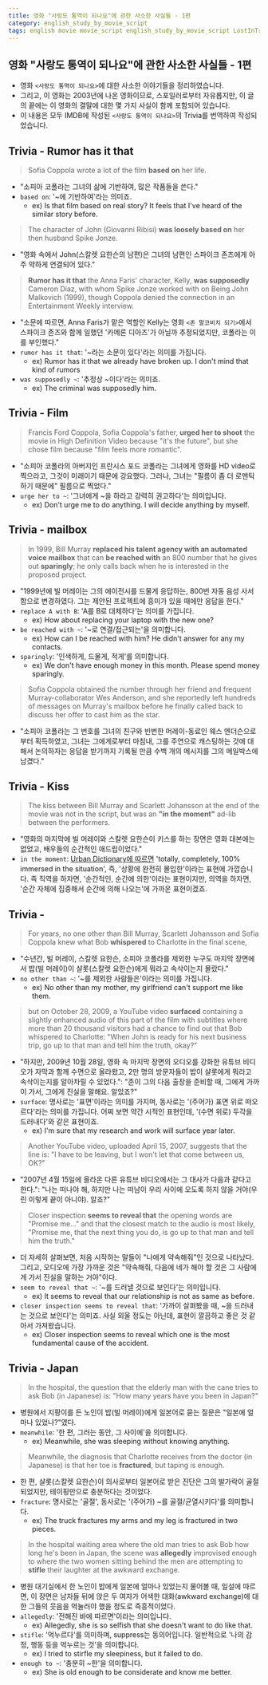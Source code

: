 ```yaml
---
title: 영화 "사랑도 통역이 되나요"에 관한 사소한 사실들 - 1편
category: english_study_by_movie_script
tags: english movie movie_script english_study_by_movie_script LostInTranslation
---
```


## 영화 "사랑도 통역이 되나요"에 관한 사소한 사실들 - 1편

- 영화 `<사랑도 통역이 되나요>`에 대한 사소한 이야기들을 정리하였습니다.
- 그리고, 이 영화는 2003년에 나온 영화이므로, 스포일러로부터 자유롭지만, 이 글의 끝에는 이 영화의 결말에 대한 몇 가지 사실이 함께 포함되어 있습니다. 
- 이 내용은 모두 IMDB에 작성된 `<사랑도 통역이 되나요>`의 Trivia를 번역하여 작성되었습니다.

## Trivia - Rumor has it that

> Sofia Coppola wrote a lot of the film **based on** her life. 

- "소피아 코폴라는 그녀의 삶에 기반하여, 많은 작품들을 쓴다."
- `based on`: '~에 기반하여'라는 의미죠. 
  - ex) Is that film based on real story? It feels that I've heard of the similar story before. 

> The character of John (Giovanni Ribisi) **was loosely based on** her then husband Spike Jonze. 

- "영화 속에서 John(스칼렛 요한슨의 남편)은 그녀의 남편인 스파이크 존즈에게 아주 약하게 연결되어 있다."

> **Rumor has it that** the Anna Faris' character, Kelly, **was supposedly** Cameron Diaz, with whom Spike Jonze worked with on Being John Malkovich (1999), though Coppola denied the connection in an Entertainment Weekly interview.

- "소문에 따르면, Anna Faris가 맡은 역할인 Kelly는 영화 `<존 말코비치 되기>`에서 스파이크 존즈와 함께 일했던 '카메론 디아즈'가 아닐까 추정되었지만, 코폴라는 이를 부인했다." 
- `rumor has it that`: '~라는 소문이 있다'라는 의미를 가집니다.
  - ex) Rumor has it that we already have broken up. I don't mind that kind of rumors
- `was supposedly ~`: '추정상 ~이다'라는 의미죠.
  - ex) The criminal was supposedly him.

## Trivia - Film

> Francis Ford Coppola, Sofia Coppola's father, **urged her to shoot** the movie in High Definition Video because "it's the future", but she chose film because "film feels more romantic".

- "소피아 코폴라의 아버지인 프란시스 포드 코폴라는 그녀에게 영화를 HD video로 찍으라고, 그것이 미래이기 때문에 강요했다. 그러나, 그녀는 "필름이 좀 더 로맨틱하기 때문에" 필름으로 찍었다."
- `urge her to ~`: '그녀에게 ~을 하라고 강력히 권고하다'는 의미입니다. 
  - ex) Don't urge me to do anything. I will decide anything by myself.

## Trivia - mailbox

> In 1999, Bill Murray **replaced his talent agency with an automated voice mailbox** that can **be reached with** an 800 number that he gives out **sparingly**; he only calls back when he is interested in the proposed project. 

- "1999년에 빌 머레이는 그의 에이전시를 드물게 응답하는, 800번 자동 음성 사서함으로 변경하였다. 그는 제안된 프로젝트에 흥미가 있을 때에만 응답을 한다."
- `replace A with B`: 'A를 B로 대체하다'는 의미를 가집니다.
  - ex) How about replacing your laptop with the new one? 
- `be reached with ~`: '~로 연결/접근되는'을 의미합니다.
  - ex) How can I be reached with him? He didn't answer for any my contacts.
- `sparingly`: '인색하게, 드물게, 적게'를 의미합니다.
  - ex) We don't have enough money in this month. Please spend money sparingly.

> Sofia Coppola obtained the number through her friend and frequent Murray-collaborator Wes Anderson, and she reportedly left hundreds of messages on Murray's mailbox before he finally called back to discuss her offer to cast him as the star.

- "소피아 코폴라는 그 번호를 그녀의 친구와 빈번한 머레이-동료인 웨스 엔더슨으로부터 획득하였고, 그녀는 그에게로부터 마침내, 그를 주연으로 캐스팅하는 것에 대해서 논의하자는 응답을 받기까지 기록될 만큼 수백 개의 메시지를 그의 메일박스에 남겼다."

## Trivia - Kiss

> The kiss between Bill Murray and Scarlett Johansson at the end of the movie was not in the script, but was an **"in the moment"** ad-lib between the performers.

- "영화의 마지막에 빌 머레이와 스칼렛 요한슨이 키스를 하는 장면은 영화 대본에는 없었고, 배우들의 순간적인 애드립이었다."
- `in the moment`: [Urban Dictionary에 따르면](https://www.urbandictionary.com/define.php?term=In%20The%20Moment) 'totally, completely, 100% immersed in the situation', 즉, '상황에 완전히 몰입한'이라는 표현에 가깝습니다. 즉 직역을 하자면, '순간적인, 순간에 의한'이라는 표현이지만, 의역을 하자면, '순간 자체에 집중해서 순간에 의해 나오는'에 가까운 표현이겠죠.

## Trivia - 

> For years, no one other than Bill Murray, Scarlett Johansson and Sofia Coppola knew what Bob **whispered** to Charlotte in the final scene, 

- "수년간, 빌 머레이, 스칼렛 요한슨, 소피아 코폴라를 제외한 누구도 마지막 장면에서 밥(빌 머레이)이 샬롯(스칼렛 요한슨)에게 뭐라고 속삭이는지 몰랐다."
- `no other than ~`: '~를 제외한 사람들은'이라는 의미를 가집니다.
  - ex) No other than my mother, my girlfriend can't support me like them.

> but on October 28, 2009, a YouTube video **surfaced** containing a slightly enhanced audio of this part of the film with subtitles where more than 20 thousand visitors had a chance to find out that Bob whispered to Charlotte: "When John is ready for his next business trip, go up to that man and tell him the truth, okay?" 

- "하지만, 2009년 10월 28일, 영화 속 마지막 장면의 오디오를 강화한 유튜브 비디오가 자막과 함께 수면으로 올라왔고, 2만 명의 방문자들이 밥이 샬롯에게 뭐라고 속삭이는지를 알아차릴 수 있었다.": "존이 그의 다음 출장을 준비할 때, 그에게 가까이 가서, 그에게 진실을 말해요. 알았죠?"
- `surface`: 명사로는 '표면'이라는 의미를 가지며, 동사로는 '(주어가) 표면 위로 떠오르다'라는 의미를 가집니다. 어찌 보면 약간 시적인 표현인데, '(수면 위로) 두각을 드러내다'와 같은 표현이죠. 
  - ex) I'm sure that my research and work will surface year later.

> Another YouTube video, uploaded April 15, 2007, suggests that the line is: "I have to be leaving, but I won't let that come between us, OK?"

- "2007년 4월 15일에 올라온 다른 유튜브 비디오에서는 그 대사가 다음과 같다고 한다.": "나는 떠나야 해, 하지만 나는 떠남이 우리 사이에 오도록 하지 않을 거야(우린 이렇게 끝이 아니야). 알죠?"

> Closer inspection **seems to reveal that** the opening words are "Promise me..." and that the closest match to the audio is most likely, "Promise me, that the next thing you do, is go up to that man and tell him the truth."

- 더 자세히 살펴보면, 처음 시작하는 말들이 "나에게 약속해줘"인 것으로 나타났다. 그리고, 오디오에 가장 가까운 것은 "약속해줘, 다음에 네가 해야 할 것은 그 사람에게 가서 진실을 말하는 거야"이다.
- `seem to reveal that ~`: '~를 드러낼 것으로 보인다'는 의미입니다.
  - ex) It seems to reveal that our relationship is not as same as before.
- `closer inspection seems to reveal that`: '가까이 살펴봤을 때, ~을 드러내는 것으로 보인다'는 의미죠. 사실 외울 정도는 아닌데, 표현이 깔끔하고 좋은 것 같아서 가져왔습니다.
  - ex) Closer inspection seems to reveal which one is the most fundamental cause of the accident.

## Trivia - Japan

> In the hospital, the question that the elderly man with the cane tries to ask Bob (in Japanese) is: "How many years have you been in Japan?" 

- 병원에서 지팡이를 든 노인이 밥(빌 머레이)에게 일본어로 묻는 질문은 "일본에 얼마나 있었나?"였다.
- `meanwhile`: '한 편, 그러는 동안, 그 사이에'을 의미합니다. 
  - ex) Meanwhile, she was sleeping without knowing anything.

> Meanwhile, the diagnosis that Charlotte receives from the doctor (in Japanese) is that her toe is **fractured**, but taping is enough.

- 한 편, 샬롯(스칼렛 요한슨)이 의사로부터 일본어로 받은 진단은 그의 발가락이 골절되었지만, 테이핑만으로 충분하다는 것이었다.
- `fracture`: 명사로는 '골절', 동사로는 '(주어가) ~를 골절/균열시키다'를 의미합니다. 
  - ex) The truck fractures my arms and my leg is fractured in two pieces. 

> In the hospital waiting area where the old man tries to ask Bob how long he's been in Japan,  the scene was **allegedly** improvised enough to where the two women sitting behind the men are attempting to **stifle** their laughter at the awkward exchange.

- 병원 대기실에서 한 노인이 밥에게 일본에 얼마나 있었는지 물어볼 때, 일설에 따르면, 이 장면은 남자들 뒤에 앉은 두 여자가 어색한 대화(awkward exchange)에 대한 그들의 웃음을 억눌러야 했을 정도로 즉흥적이었다.
- `allegedly`: '전해진 바에 따르면'이라는 의미입니다. 
  - ex) Allegedly, she is so selfish that she doesn't want to do like that.
- `stifle`: '억누르다'를 의미하며, suppress는 동의어입니다. 일반적으로 '나의 감정, 행동 등을 억누르는 것'을 의미합니다.
  - ex) I tried to stirfle my sleepiness, but it failed to do.
- `enough to ~`: '충분히 ~한'을 의미합니다.
  - ex) She is old enough to be considerate and know me better.
